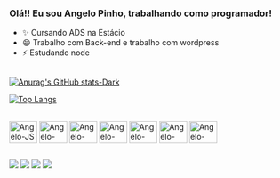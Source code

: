 ### Olá!! Eu sou Angelo Pinho, trabalhando como programador!

- ✨ Cursando ADS na Estácio
- 😄 Trabalho com Back-end e trabalho com wordpress
- ⚡ Estudando node 


##

[![Anurag's GitHub stats-Dark](https://github-readme-stats.vercel.app/api?username=AngeloPV&show_icons=true&theme=radical)](https://github.com/anuraghazra/github-readme-stats#gh-dark-mode-only) 

[![Top Langs](https://github-readme-stats.vercel.app/api/top-langs/?username=AngeloPV&theme=radical&size_weight=0.5&count_weight=0.5)](https://github.com/AngeloPV/AngeloPV/github-readme-stats)



<div style="display: inline_block"><br>
    <img align="center" alt="Angelo-JS" src="https://cdn.jsdelivr.net/gh/devicons/devicon/icons/javascript/javascript-original.svg" height="40" width="50">
    <img align="center" alt="Angelo-HTML" src="https://cdn.jsdelivr.net/gh/devicons/devicon/icons/html5/html5-original.svg"  height="40" width="50"> 
    <img align="center" alt="Angelo-CSS" src="https://cdn.jsdelivr.net/gh/devicons/devicon/icons/css3/css3-original.svg" height="40" width="50">
    <img align="center" alt="Angelo-PHP" src="https://cdn.jsdelivr.net/gh/devicons/devicon/icons/php/php-original.svg" height="40" width="50">
    <img align="center" alt="Angelo-PYTHON" src="https://cdn.jsdelivr.net/gh/devicons/devicon/icons/python/python-original.svg" height="40" width="50">
    <img align="center" alt="Angelo-NODE" src="https://cdn.jsdelivr.net/gh/devicons/devicon/icons/nodejs/nodejs-original.svg" height="40" width="50">
    <img align="center" alt="Angelo-WP" src="https://cdn.jsdelivr.net/gh/devicons/devicon/icons/wordpress/wordpress-plain.svg" height="40" width="50">

##

<div>
    <a href="https://www.instagram.com/angelo_pinho19" target="_blank"><img src="https://img.shields.io/badge/Instagram-E4405F?style=for-the-badge&logo=instagram&logoColor=white"></a>
    <a href="mailto:angelopinhopro@gmail.com" target="_blank"><img src="https://img.shields.io/badge/Gmail-D14836?style=for-the-badge&logo=gmail&logoColor=white"></a>
    <a href="https://www.linkedin.com/in/angelo-pinho-0681972a8/" target="_blank"><img src="https://img.shields.io/badge/LinkedIn-0077B5?style=for-the-badge&logo=linkedin&logoColor=white"></a>
    <a href="https://discord.com/channels/@angelopro0813" target="_blank"><img src="https://img.shields.io/badge/Discord-7289DA?style=for-the-badge&logo=discord&logoColor=white"></a>
<div>
